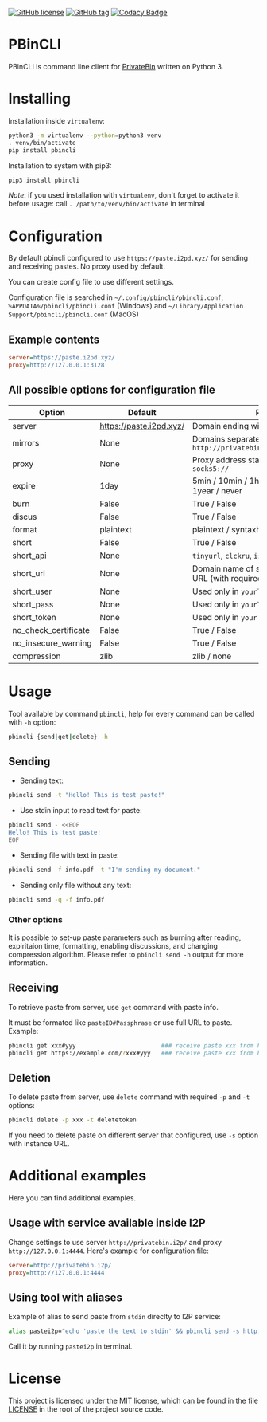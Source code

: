 [![GitHub license](https://img.shields.io/github/license/r4sas/PBinCLI.svg)](https://github.com/r4sas/PBinCLI/blob/master/LICENSE)
[![GitHub tag](https://img.shields.io/github/tag/r4sas/PBinCLI.svg)](https://github.com/r4sas/PBinCLI/tags/)
[![Codacy Badge](https://app.codacy.com/project/badge/Grade/4f24f43356a84621bbd9078c4b3f1b70)](https://www.codacy.com/gh/r4sas/PBinCLI/dashboard?utm_source=github.com&amp;utm_medium=referral&amp;utm_content=r4sas/PBinCLI&amp;utm_campaign=Badge_Grade)

# PBinCLI

PBinCLI is command line client for [PrivateBin](https://github.com/PrivateBin/PrivateBin/) written on Python 3.

# Installing

Installation inside `virtualenv`:
```bash
python3 -m virtualenv --python=python3 venv
. venv/bin/activate
pip install pbincli
```

Installation to system with pip3:
```bash
pip3 install pbincli
```

*Note*: if you used installation with `virtualenv`, don't forget to activate it before usage: call `. /path/to/venv/bin/activate` in terminal

# Configuration

By default pbincli configured to use `https://paste.i2pd.xyz/` for sending and receiving pastes. No proxy used by default.

You can create config file to use different settings.

Configuration file is searched in `~/.config/pbincli/pbincli.conf`, `%APPDATA%/pbincli/pbincli.conf` (Windows) and `~/Library/Application Support/pbincli/pbincli.conf` (MacOS)

## Example contents

```ini
server=https://paste.i2pd.xyz/
proxy=http://127.0.0.1:3128
```

## All possible options for configuration file

| Option               | Default                 | Possible value |
|----------------------|-------------------------|----------------|
| server               | https://paste.i2pd.xyz/ | Domain ending with slash |
| mirrors              | None                    | Domains separated with comma, like `http://privatebin.ygg/,http://privatebin.i2p/` |
| proxy                | None                    | Proxy address starting with scheme `http://` or `socks5://` |
| expire               | 1day                    | 5min / 10min / 1hour / 1day / 1week / 1month / 1year / never |
| burn                 | False                   | True / False |
| discus               | False                   | True / False |
| format               | plaintext               | plaintext / syntaxhighlighting / markdown |
| short                | False                   | True / False |
| short_api            | None                    | `tinyurl`, `clckru`, `isgd`, `vgd`, `cuttly`, `yourls`, `custom` |
| short_url            | None                    | Domain name of shortener service for `yourls`, or URL (with required parameters) for `custom` |
| short_user           | None                    | Used only in `yourls` |
| short_pass           | None                    | Used only in `yourls` |
| short_token          | None                    | Used only in `yourls` |
| no_check_certificate | False                   | True / False |
| no_insecure_warning  | False                   | True / False |
| compression          | zlib                    | zlib / none |

# Usage

Tool available by command `pbincli`, help for every command can be called with `-h` option:
```bash
pbincli {send|get|delete} -h
```

## Sending

* Sending text:
```bash
pbincli send -t "Hello! This is test paste!"
```

* Use stdin input to read text for paste:
```bash
pbincli send - <<EOF
Hello! This is test paste!
EOF
```

* Sending file with text in paste:
```bash
pbincli send -f info.pdf -t "I'm sending my document."
```

* Sending only file without any text:
```bash
pbincli send -q -f info.pdf
```

### Other options

It is possible to set-up paste parameters such as burning after reading, expiritaion time, formatting, enabling discussions, and changing compression algorithm. Please refer to `pbincli send -h` output for more information.

## Receiving

To retrieve paste from server, use `get` command with paste info.

It must be formated like `pasteID#Passphrase` or use full URL to paste. Example:
```bash
pbincli get xxx#yyy                        ### receive paste xxx from https://paste.i2pd.xyz/ by default
pbincli get https://example.com/?xxx#yyy   ### receive paste xxx from https://example.com/
```

## Deletion

To delete paste from server, use `delete` command with required `-p` and `-t` options:
```bash
pbincli delete -p xxx -t deletetoken
```

If you need to delete paste on different server that configured, use `-s` option with instance URL.

# Additional examples

Here you can find additional examples.

## Usage with service available inside I2P

Change settings to use server `http://privatebin.i2p/` and proxy `http://127.0.0.1:4444`. Here's example for configuration file:
```ini
server=http://privatebin.i2p/
proxy=http://127.0.0.1:4444
```

## Using tool with aliases

Example of alias to send paste from `stdin` direclty to I2P service:
```bash
alias pastei2p="echo 'paste the text to stdin' && pbincli send -s http://privatebin.i2p/ -x http://127.0.0.1:4444 -"
```

Call it by running `pastei2p` in terminal.

# License

This project is licensed under the MIT license, which can be found in the file [LICENSE](https://github.com/r4sas/PBinCLI/blob/master/LICENSE) in the root of the project source code.
